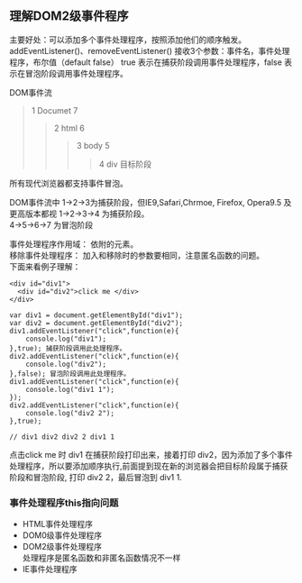 ## 理解DOM2级事件程序
主要好处：可以添加多个事件处理程序，按照添加他们的顺序触发。
addEventListener()、removeEventListener() 接收3个参数：事件名，事件处理程序，布尔值（default false）
true 表示在捕获阶段调用事件处理程序，false 表示在冒泡阶段调用事件处理程序。

DOM事件流
>1 Documet 7  
> > 2  html  6
> > > 3  body   5
> > > > 4  div  目标阶段     

所有现代浏览器都支持事件冒泡。

DOM事件流中 1->2->3为捕获阶段，但IE9,Safari,Chrmoe, Firefox, Opera9.5 及更高版本都视 1->2->3->4 为捕获阶段。            
4->5->6->7  为冒泡阶段

事件处理程序作用域： 依附的元素。  
移除事件处理程序： 加入和移除时的参数要相同，注意匿名函数的问题。  
下面来看例子理解：  

	<div id="div1">
	  <div id="div2">click me </div>
	</div>

	var div1 = document.getElementById("div1");
	var div2 = document.getElementById("div2");
	div1.addEventListener("click",function(e){
		console.log("div1");
	},true); 捕获阶段调用此处理程序。
	div2.addEventListener("click",function(e){
		console.log("div2");
	},false); 冒泡阶段调用此处理程序。
	div1.addEventListener("click",function(e){
		console.log("div1 1");
	});
	div2.addEventListener("click",function(e){
		console.log("div2 2");
	},true);

	// div1 div2 div2 2 div1 1
	
点击click me 时 div1 在捕获阶段打印出来，接着打印 div2，因为添加了多个事件处理程序，所以要添加顺序执行,前面提到现在新的浏览器会把目标阶段属于捕获阶段和冒泡阶段, 打印 div2 2，最后冒泡到 div1 1. 

### 事件处理程序this指向问题      
* HTML事件处理程序      
* DOM0级事件处理程序  
* DOM2级事件处理程序    
处理程序是匿名函数和非匿名函数情况不一样
* IE事件处理程序    

	
	
	
